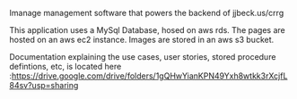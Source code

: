 Imanage management software that powers the backend of jjbeck.us/crrg

This application uses a MySql Database, hosed on aws rds.
The pages are hosted on an aws ec2 instance.
Images are stored in an aws s3 bucket.

Documentation explaining the use cases, user stories, stored procedure defintions, etc, is located here :https://drive.google.com/drive/folders/1gQHwYianKPN49Yxh8wtkk3rXcjfL84sv?usp=sharing
